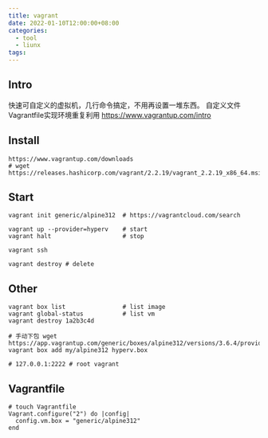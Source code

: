 ```yaml
---
title: vagrant
date: 2022-01-10T12:00:00+08:00
categories:
  - tool
  - liunx
tags:
---
```


## Intro
快速可自定义的虚拟机，几行命令搞定，不用再设置一堆东西。
自定义文件Vagrantfile实现环境重复利用 https://www.vagrantup.com/intro

## Install
```shell
https://www.vagrantup.com/downloads
# wget https://releases.hashicorp.com/vagrant/2.2.19/vagrant_2.2.19_x86_64.msi
```

## Start

```shell
vagrant init generic/alpine312  # https://vagrantcloud.com/search

vagrant up --provider=hyperv    # start
vagrant halt                    # stop

vagrant ssh

vagrant destroy # delete
```

## Other

```shell
vagrant box list                # list image
vagrant global-status           # list vm
vagrant destroy 1a2b3c4d

# 手动下包 wget https://app.vagrantup.com/generic/boxes/alpine312/versions/3.6.4/providers/hyperv.box
vagrant box add my/alpine312 hyperv.box

# 127.0.0.1:2222 # root vagrant
```

## Vagrantfile

```shell
# touch Vagrantfile
Vagrant.configure("2") do |config|
  config.vm.box = "generic/alpine312"
end
```
